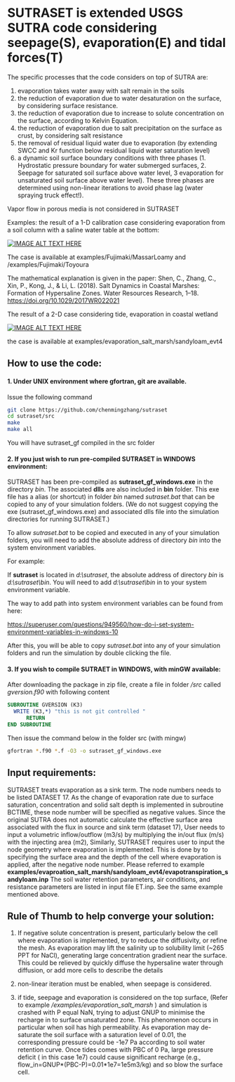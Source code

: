# SUTRASET is extended USGS SUTRA code considering seepage(S), evaporation(E) and tidal forces(T)

The specific processes that the code considers on top of SUTRA are:

  1. evaporation takes water away with salt remain in the soils
  2. the reduction of evaporation due to water desaturation on the surface, by considering surface resistance.
  3. the reduction of evaporation due to increase to solute concentration on the surface, according to Kelvin Equation.
  4. the reduction of evaporation due to salt precipitation on the surface as crust, by considering salt resistance
  5. the removal of residual liquid water due to evaporation (by extending SWCC and Kr function below residual liquid water saturation level)
  6. a dynamic soil surface boundary conditions with three phases (1. Hydrostatic pressure boundary for water submerged surfaces, 2. Seepage for saturated soil surface above water level, 3 evaporation for unsaturated soil surface above water level). These three phases are determined using non-linear iterations to avoid phase lag (water spraying truck effect!).

Vapor flow in porous media is not considered in SUTRASET

  
Examples:
the result of a 1-D calibration case considering evaporation from a soil column with a saline water table at the bottom:

[![IMAGE ALT TEXT HERE](https://img.youtube.com/vi/Ny3e0dCjsOM/0.jpg)](https://www.youtube.com/watch?v=Ny3e0dCjsOM)

The case is available at examples/Fujimaki/MassarLoamy and /examples/Fujimaki/Toyoura


The mathematical explanation is given in the paper:
Shen, C., Zhang, C., Xin, P., Kong, J., & Li, L. (2018). Salt Dynamics in Coastal Marshes: Formation of Hypersaline Zones. Water Resources Research, 1–18. https://doi.org/10.1029/2017WR022021


The result of a 2-D case considering tide, evaporation in coastal wetland

[![IMAGE ALT TEXT HERE](https://img.youtube.com/vi/y01Bo0dyTFE/0.jpg)](https://www.youtube.com/watch?v=y01Bo0dyTFE)

the case is available at examples/evaporation_salt_marsh/sandyloam_evt4


## How to use the code:

#### 1. Under UNIX environment where gfortran, git are available.

Issue the following command

```bash
git clone https://github.com/chenmingzhang/sutraset
cd sutraset/src
make 
make all
```

You will have sutraset_gf compiled in the src folder

#### 2. If you just wish to run pre-compiled SUTRASET in WINDOWS environment:

SUTRASET has been pre-compiled as **sutraset_gf_windows.exe** in the directory *bin*. The associated **dlls** are also included in **bin** folder. This exe file has a alias (or shortcut) in folder *bin* named *sutraset.bat* that can be copied to any of your simulation folders.
(We do not suggest copying the exe (sutraset_gf_windows.exe) and associated dlls file into the simulation directories for running SUTRASET.)

To allow *sutraset.bat* to be copied and executed in any of your simulation folders, you will need to add the absolute address of directory *bin* into the system environment variables.

For example: 

If **sutraset** is located in *d:\sutraset*, the absolute address of directory *bin* is *d:\sutraset\bin*. You will need to add *d:\sutraset\bin* in to your system environment variable.

The way to add path into system environment variables can be found from here:

https://superuser.com/questions/949560/how-do-i-set-system-environment-variables-in-windows-10

After this, you will be able to copy *sutraset.bat* into any of your simulation folders and run the simulation by double clicking the file.

#### 3. If you wish to compile SUTRAET in WINDOWS, with minGW available:

 After downloading the package in zip file, create a file in folder */src* called *gversion.f90* with following content

```fortran
SUBROUTINE GVERSION (K3)
  WRITE (K3,*) "this is not git controlled "
      RETURN
END SUBROUTINE
```

Then issue the command below in the folder src (with mingw) 

```bash
gfortran *.f90 *.f -O3 -o sutraset_gf_windows.exe

```

## Input requirements:
 SUTRASET treats evaporation as a sink term. The node numbers needs to be listed DATASET 17. As the change of evaporation rate due to surface saturation, concentration and solid salt depth is implemented in subroutine BCTIME, these node number will be specified as negative values. 
 Since the original SUTRA does not automatic calculate the effective surface area associated with the flux in source and sink term (dataset 17), User needs to input a volumetric inflow/outflow (m3/s) by multiplying the in/out flux (m/s) with the injecting area (m2),  Similarly, SUTRASET requires user to input the node geometry where evaporation is implemented. This is done by to specifying the surface area and the depth of the cell where evaporation is applied, after the negative node number. Please referred to example **examples/evaproation_salt_marsh/sandyloam_evt4/evapotranspiration_sandyloam.inp**
 The soil water retention parameters, air conditions, and resistance parameters are listed in input file ET.inp. See the same example mentioned above.


## Rule of Thumb to help converge your solution:
1. If negative solute concentration is present, particularly below the cell where evaporation is implemented, try to reduce the diffusivity, or refine the mesh. As evaporation may lift the salinity up to solubility limit (~265 PPT for NaCl), generating large concentration gradient near the surface. This could be relieved by quickly diffuse the hypersaline water through diffusion, or add more cells to describe the details

2. non-linear iteration must be enabled, when seepage is considered.

3. if tide, seepage and evaporation is considered on the top surface, (Refer to example */examples/evaporation_salt_marsh* ) and simulation is crashed with P equal NaN, trying to adjust GNUP to minimise the recharge in to surface unsaturated zone. This phenomenon occurs in particular when soil has high permeability.  As evaporation may de-saturate the soil surface with a saturation level of 0.01, the corresponding pressure could be -1e7 Pa according to soil water retention curve. Once tides comes with PBC of 0 Pa, large pressure deficit ( in this case 1e7) could cause significant recharge (e.g., flow_in=GNUP\*(PBC-P)=0.01\*1e7=1e5m3/kg) and so blow the surface cell.
